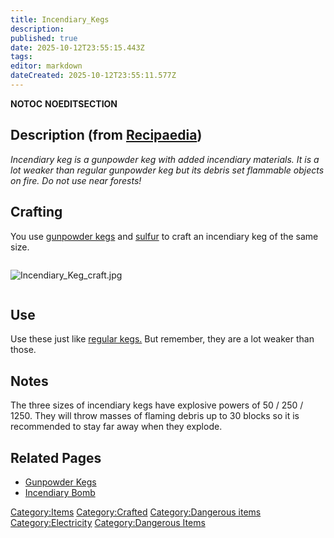 ```yaml
---
title: Incendiary_Kegs
description: 
published: true
date: 2025-10-12T23:55:15.443Z
tags: 
editor: markdown
dateCreated: 2025-10-12T23:55:11.577Z
---
```


__NOTOC__ __NOEDITSECTION__

## Description (from [Recipaedia](Recipaedia "wikilink"))

*Incendiary keg is a gunpowder keg with added incendiary materials. It
is a lot weaker than regular gunpowder keg but its debris set flammable
objects on fire. Do not use near forests\!*

## Crafting

You use [gunpowder kegs](Recipaedia/Items/Gunpowder_Kegs.md "wikilink") and
[sulfur](Recipaedia/Minerals/Sulfur_Chunk.md "wikilink") to craft an incendiary keg of the same
size.

<div style="overflow:hidden">

![Incendiary_Keg_craft.jpg](Incendiary_Keg_craft.jpg
"Incendiary_Keg_craft.jpg")

</div>

## Use

Use these just like [regular kegs.](Recipaedia/Items/Gunpowder_Kegs.md "wikilink") But
remember, they are a lot weaker than those.

## Notes

The three sizes of incendiary kegs have explosive powers of 50 / 250 /
1250. They will throw masses of flaming debris up to 30 blocks so it is
recommended to stay far away when they explode.

## Related Pages

  - [Gunpowder Kegs](Recipaedia/Items/Gunpowder_Kegs.md "wikilink")
  - [Incendiary Bomb](Recipaedia/Weapons/Incendiary_Bomb.md "wikilink")

[Category:Items](Category:Items "wikilink")
[Category:Crafted](Category:Crafted "wikilink") [Category:Dangerous
items](Category:Dangerous_items "wikilink")
[Category:Electricity](Category:Electricity "wikilink")
[Category:Dangerous Items](Category:Dangerous_Items "wikilink")